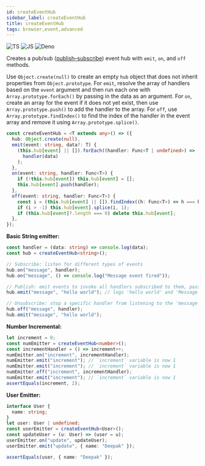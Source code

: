 ```yaml
---
id: createEventHub
sidebar_label: createEventHub
title: createEventHub
tags: browser,event,advanced
---
```


![TS](https://img.shields.io/badge/supports-typescript-blue.svg?style=flat-square)
![JS](https://img.shields.io/badge/supports-javascript-yellow.svg?style=flat-square)
![Deno](https://img.shields.io/badge/supports-deno-green.svg?style=flat-square)

Creates a pub/sub ([publish–subscribe](https://en.wikipedia.org/wiki/Publish%E2%80%93subscribe_pattern)) event hub with `emit`, `on`, and `off` methods.

Use `Object.create(null)` to create an empty `hub` object that does not inherit properties from `Object.prototype`.
For `emit`, resolve the array of handlers based on the `event` argument and then run each one with `Array.prototype.forEach()` by passing in the data as an argument.
For `on`, create an array for the event if it does not yet exist, then use `Array.prototype.push()` to add the handler
to the array.
For `off`, use `Array.prototype.findIndex()` to find the index of the handler in the event array and remove it using `Array.prototype.splice()`.

```ts
const createEventHub = <T extends any>() => ({
  hub: Object.create(null),
  emit(event: string, data?: T) {
    (this.hub[event] || []).forEach((handler: Func<T | undefined>) =>
      handler(data)
    );
  },
  on(event: string, handler: Func<T>) {
    if (!this.hub[event]) this.hub[event] = [];
    this.hub[event].push(handler);
  },
  off(event: string, handler: Func<T>) {
    const i = (this.hub[event] || []).findIndex((h: Func<T>) => h === handler);
    if (i > -1) this.hub[event].splice(i, 1);
    if (this.hub[event]?.length === 0) delete this.hub[event];
  },
});
```

**Basic String emitter:**

```ts
const handler = (data: string) => console.log(data);
const hub = createEventHub<string>();

// Subscribe: listen for different types of events
hub.on("message", handler);
hub.on("message", () => console.log("Message event fired"));

// Publish: emit events to invoke all handlers subscribed to them, passing the data to them as an argument
hub.emit("message", "hello world"); // logs 'hello world' and 'Message event fired'

// Unsubscribe: stop a specific handler from listening to the 'message' event
hub.off("message", handler);
hub.emit("message", "hello world");
```

**Number Incremental:**

```ts
let increment = 0;
const numEmitter = createEventHub<number>();
const incrementHandler = () => increment++;
numEmitter.on("increment", incrementHandler);
numEmitter.emit("increment"); // `increment` variable is now 1
numEmitter.emit("increment"); // `increment` variable is now 1
numEmitter.off("increment", incrementHandler);
numEmitter.emit("increment"); // `increment` variable is now 1
assertEquals(increment, 2);
```

**User Emitter:**

```ts
interface User {
  name: string;
}
let user: User | undefined;
const userEmitter = createEventHub<User>();
const updateUser = (u: User) => (user = u);
userEmitter.on("update", updateUser);
userEmitter.emit("update", { name: "Deepak" });

assertEquals(user, { name: "Deepak" });
```
